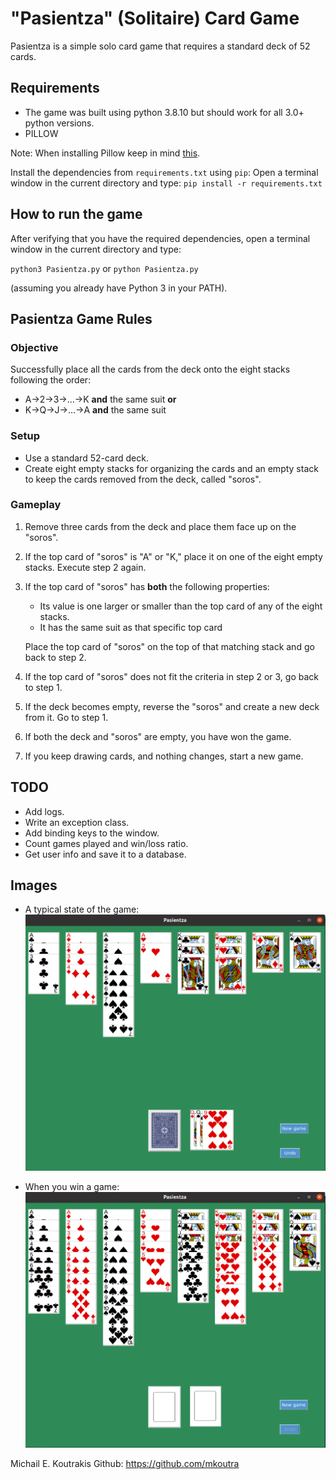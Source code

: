 # "Pasientza" (Solitaire) Card Game
Pasientza is a simple solo card game that requires a standard deck of 52 cards.

## Requirements
- The game was built using python 3.8.10 but should work for all 3.0+ python versions.
- PILLOW

Note: When installing Pillow keep in mind [this](https://pillow.readthedocs.io/en/stable/installation.html).

Install the dependencies from `requirements.txt` using `pip`:
Open a terminal window in the current directory and type:
`pip install -r requirements.txt` 

## How to run the game
After verifying that you have the required dependencies, open a terminal window in the current directory and type:

`python3 Pasientza.py` or `python Pasientza.py` 

(assuming you already have Python 3 in your PATH).

## Pasientza Game Rules

### Objective
Successfully place all the cards from the deck onto the eight stacks following the order:
- A->2->3->...->K **and** the same suit **or**
- K->Q->J->...->A **and** the same suit

### Setup
- Use a standard 52-card deck.
- Create eight empty stacks for organizing the cards and an empty stack to keep the cards removed from the deck, called "soros".

### Gameplay
1. Remove three cards from the deck and place them face up on the "soros".
2. If the top card of "soros" is "A" or "K," place it on one of the eight empty stacks. Execute step 2 again.
3. If the top card of "soros" has **both** the following properties:
   -  Its value is one larger or smaller than the top card of any of the eight stacks.
   -  It has the same suit as that specific top card
  
    Place the top card of "soros" on the top of that matching stack and go back to step 2.
4. If the top card of "soros" does not fit the criteria in step 2 or 3, go back to step 1.
5. If the deck becomes empty, reverse the "soros" and create a new deck from it. Go to step 1.
6. If both the deck and "soros" are empty, you have won the game.
7. If you keep drawing cards, and nothing changes, start a new game.

## TODO
- Add logs.
- Write an exception class.
- Add binding keys to the window.
- Count games played and win/loss ratio.
- Get user info and save it to a database.

## Images
- A typical state of the game:
  ![alt text](imgs/manual_imgs/Pasientza.png)

- When you win a game:
  ![alt text](imgs/manual_imgs/Pasientza_win.png)

Michail E. Koutrakis
Github: https://github.com/mkoutra
